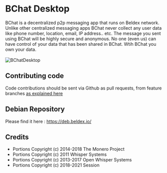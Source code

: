 # BChat Desktop

BChat is a decentralized p2p messaging app that runs on Beldex network.
Unlike other centralized messaging apps BChat never collect any user data like phone number, location, email, IP address.. etc.
The message you sent using BChat will be highly secure and anonymous. No one (even us) can have control of your data that has been shared in BChat. 
Wtih BChat you own your data.
<br/><br/>
![BChatDesktop](https://bchat.beldex.io/img/Profile.png)

Contributing code
-----------------

Code contributions should be sent via Github as pull requests, from feature branches [as explained here](https://help.github.com/articles/using-pull-requests)

Debian Repository 
-----------------
Please find it here : https://deb.beldex.io/

Credits
-------
- Portions Copyright (c) 2014-2018 The Monero Project
- Portions Copyright (c) 2011 Whisper Systems
- Portions Copyright (c) 2013-2017 Open Whisper Systems
- Portions Copyright (c) 2018-2021 Session 

